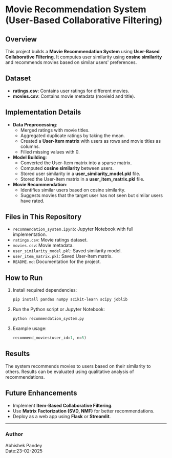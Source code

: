 # Movie Recommendation System (User-Based Collaborative Filtering)

## Overview

This project builds a **Movie Recommendation System** using **User-Based Collaborative Filtering**. It computes user similarity using **cosine similarity** and recommends movies based on similar users' preferences.

## Dataset

- **ratings.csv**: Contains user ratings for different movies.
- **movies.csv**: Contains movie metadata (movieId and title).

## Implementation Details

- **Data Preprocessing**:
  - Merged ratings with movie titles.
  - Aggregated duplicate ratings by taking the mean.
  - Created a **User-Item matrix** with users as rows and movie titles as columns.
  - Filled missing values with 0.
- **Model Building**:
  - Converted the User-Item matrix into a sparse matrix.
  - Computed **cosine similarity** between users.
  - Stored user similarity in a **user\_similarity\_model.pkl** file.
  - Stored the User-Item matrix in a **user\_item\_matrix.pkl** file.
- **Movie Recommendation**:
  - Identifies similar users based on cosine similarity.
  - Suggests movies that the target user has not seen but similar users have rated.

## Files in This Repository

- `recommendation_system.ipynb`: Jupyter Notebook with full implementation.
- `ratings.csv`: Movie ratings dataset.
- `movies.csv`: Movie metadata.
- `user_similarity_model.pkl`: Saved similarity model.
- `user_item_matrix.pkl`: Saved User-Item matrix.
- `README.md`: Documentation for the project.

## How to Run

1. Install required dependencies:
   ```sh
   pip install pandas numpy scikit-learn scipy joblib
   ```
2. Run the Python script or Jupyter Notebook:
   ```sh
   python recommendation_system.py
   ```
3. Example usage:
   ```python
   recommend_movies(user_id=1, n=5)
   ```

## Results

The system recommends movies to users based on their similarity to others. Results can be evaluated using qualitative analysis of recommendations.

## Future Enhancements

- Implement **Item-Based Collaborative Filtering**.
- Use **Matrix Factorization (SVD, NMF)** for better recommendations.
- Deploy as a web app using **Flask** or **Streamlit**.

---

### Author

Abhishek Pandey\
Date:23-02-2025

